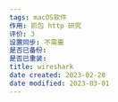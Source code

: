 ```yaml
---
tags: macOS软件
作用: 抓包 http 研究
评价: 3
设置同步: 不需要
是否已备份:
是否已重装:
title: wireshark
date created: 2023-02-28
date modified: 2023-03-01
---
```

